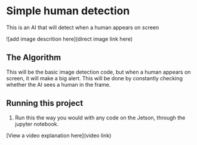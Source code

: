 # Simple human detection

This is an AI that will detect when a human appears on screen

![add image descrition here](direct image link here)

## The Algorithm

This will be the basic image detection code, but when a human appears on screen, it will make a big alert. This will be done by constantly checking whether the AI sees a human in the frame.

## Running this project

1. Run this the way you would with any code on the Jetson, through the jupyter notebook.

[View a video explanation here](video link)
